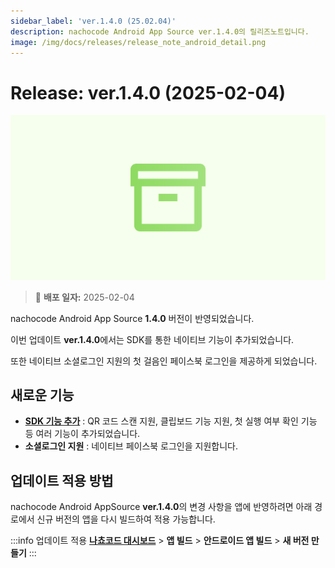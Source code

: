 ```yaml
---
sidebar_label: 'ver.1.4.0 (25.02.04)'
description: nachocode Android App Source ver.1.4.0의 릴리즈노트입니다.
image: /img/docs/releases/release_note_android_detail.png
---
```


# Release: ver.1.4.0 (2025-02-04)

![android_detail](../../../../../static/img/docs/releases/release_note_android_detail.png)

> 🔔 **배포 일자:** 2025-02-04

nachocode Android App Source **1.4.0** 버전이 반영되었습니다.

이번 업데이트 **ver.1.4.0**에서는 SDK를 통한 네이티브 기능이 추가되었습니다.

또한 네이티브 소셜로그인 지원의 첫 걸음인 페이스북 로그인을 제공하게 되었습니다.

## 새로운 기능

- [**SDK 기능 추가**](../../sdk/release-v-1-4-0) : QR 코드 스캔 지원, 클립보드 기능 지원, 첫 실행 여부 확인 기능 등 여러 기능이 추가되었습니다.
- **소셜로그인 지원** : 네이티브 페이스북 로그인을 지원합니다.

## 업데이트 적용 방법

nachocode Android AppSource **ver.1.4.0**의 변경 사항을 앱에 반영하려면 아래 경로에서 신규 버전의 앱을 다시 빌드하여 적용 가능합니다.

:::info 업데이트 적용
[**나쵸코드 대시보드**](https://nachocode.io/?utm_source=docs&utm_medium=documentation&utm_campaign=devguide) > **앱 빌드** > **안드로이드 앱 빌드** > **새 버전 만들기**
:::
